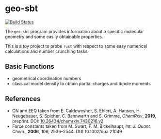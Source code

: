 geo-sbt
=======

[![Build Status](https://travis-ci.org/pages-themes/hacker.svg?branch=master)](https://travis-ci.org/awvwgk/geo-sbt)

The `geo-sbt` program provides information about a specific molecular
geometry and some easily obtainable properties.

This is a toy project to probe `rust` with respect to some easy
numerical calculations and number crunching tasks.

Basic Functions
---------------

- geometrical coordination numbers
- classical model density to obtain partial charges and dipole moments

References
----------

- CN and EEQ taken from
  E. Caldeweyher, S. Ehlert, A. Hansen, H. Neugebauer, S. Spicher,
  C. Bannwarth and S. Grimme, *ChemRxiv*, **2019**, preprint.
  DOI: [10.26434/chemrxiv.7430216.v2](https://doi.org/10.26434/chemrxiv.7430216.v2)
- Force constants taken from
  M. Swart, F. M. Bickelhaupt, *Int. J. Quant. Chem.*, **2006**, 106, 2536–2544.
  DOI 10.1002/qua.21049
